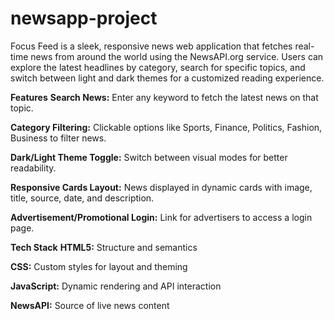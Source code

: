 # newsapp-project
Focus Feed is a sleek, responsive news web application that fetches real-time news from around the world using the NewsAPI.org service. Users can explore the latest headlines by category, search for specific topics, and switch between light and dark themes for a customized reading experience.

 **Features**
 **Search News:** Enter any keyword to fetch the latest news on that topic.

**Category Filtering:** Clickable options like Sports, Finance, Politics, Fashion, Business to filter news.

**Dark/Light Theme Toggle:** Switch between visual modes for better readability.

**Responsive Cards Layout:** News displayed in dynamic cards with image, title, source, date, and description.

**Advertisement/Promotional Login:** Link for advertisers to access a login page.

**Tech Stack**
**HTML5:** Structure and semantics

**CSS:** Custom styles for layout and theming

**JavaScript:** Dynamic rendering and API interaction

**NewsAPI:** Source of live news content
